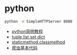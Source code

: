 # python

```bash
python -m SimpleHTTPServer 8080
```

- [python简明教程](simple.book.md)
- [tuple,list,set,dict](type.md)
- [staticmethod,classmethod](method.md)
- [爬虫基本代码](spider.md)
